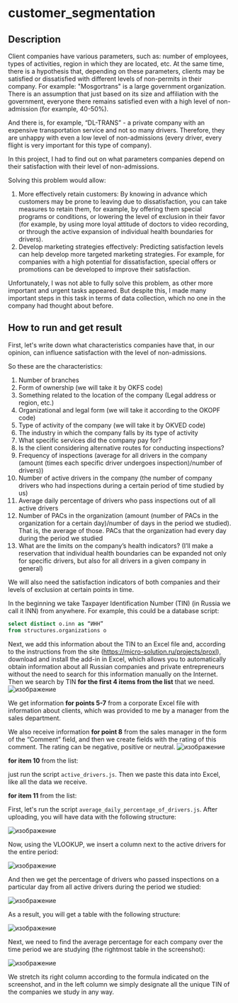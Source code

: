 # customer_segmentation
## Description
Client companies have various parameters, such as: number of employees, types of activities, region in which they are located, etc.
At the same time, there is a hypothesis that, depending on these parameters, clients may be satisfied or dissatisfied with different levels of non-permits in their company.
For example: "Mosgortrans" is a large government organization. There is an assumption that just based on its size and affiliation with the government, everyone there remains satisfied even with a high level of non-admission (for example, 40-50%).

And there is, for example, “DL-TRANS” - a private company with an expensive transportation service and not so many drivers. Therefore, they are unhappy with even a low level of non-admissions (every driver, every flight is very important for this type of company).

In this project, I had to find out on what parameters companies depend on their satisfaction with their level of non-admissions.

Solving this problem would allow:

1. More effectively retain customers: By knowing in advance which customers may be prone to leaving due to dissatisfaction, you can take measures to retain them, for example, by offering them special programs or conditions, or lowering the level of exclusion in their favor (for example, by using more loyal attitude of doctors to video recording, or through the active expansion of individual health boundaries for drivers).
2. Develop marketing strategies effectively: Predicting satisfaction levels can help develop more targeted marketing strategies. For example, for companies with a high potential for dissatisfaction, special offers or promotions can be developed to improve their satisfaction.

Unfortunately, I was not able to fully solve this problem, as other more important and urgent tasks appeared. But despite this, I made many important steps in this task in terms of data collection, which no one in the company had thought about before.

## How to run and get result
First, let's write down what characteristics companies have that, in our opinion, can influence satisfaction with the level of non-admissions.

So these are the characteristics:

1. Number of branches
2. Form of ownership (we will take it by OKFS code)
3. Something related to the location of the company (Legal address or region, etc.)
4. Organizational and legal form (we will take it according to the OKOPF code)
5. Type of activity of the company (we will take it by OKVED code)
6. The industry in which the company falls by its type of activity
7. What specific services did the company pay for?
8. Is the client considering alternative routes for conducting inspections?
9. Frequency of inspections (average for all drivers in the company (amount (times each specific driver undergoes inspection)/number of drivers))
10. Number of active drivers in the company (the number of company drivers who had inspections during a certain period of time studied by us)
11. Average daily percentage of drivers who pass inspections out of all active drivers
12. Number of PACs in the organization (amount (number of PACs in the organization for a certain day)/number of days in the period we studied). That is, the average of those. PACs that the organization had every day during the period we studied
13. What are the limits on the company’s health indicators? (I’ll make a reservation that individual health boundaries can be expanded not only for specific drivers, but also for all drivers in a given company in general)

We will also need the satisfaction indicators of both companies and their levels of exclusion at certain points in time.

In the beginning we take Taxpayer Identification Number (TIN) (in Russia we call it INN) from anywhere. For example, this could be a database script:
```sql
select distinct o.inn as “ИНН”
from structures.organizations o
```
Next, we add this information about the TIN to an Excel file and, according to the instructions from the site (https://micro-solution.ru/projects/proxl), download and install the add-in in Excel, which allows you to automatically obtain information about all Russian companies and private entrepreneurs without the need to search for this information manually on the Internet. Then we search by TIN **for the first 4 items from the list** that we need.
![изображение](https://github.com/CompilerCaster/customer_segmentation/assets/128957307/b6cb4716-1789-4625-bab4-52e5c7afd985)


We get information **for points 5-7** from a corporate Excel file with information about clients, which was provided to me by a manager from the sales department.

We also receive information **for point 8** from the sales manager in the form of the “Comment” field, and then we create fields with the rating of this comment. The rating can be negative, positive or neutral.
![изображение](https://github.com/CompilerCaster/customer_segmentation/assets/128957307/b6aa9cbd-464d-4b4d-b4db-bc6e3ed3bfd5)

**for item 10** from the list:

just run the script ```active_drivers.js```. Then we paste this data into Excel, like all the data we receive.

**for item 11** from the list:

First, let's run the script ```average_daily_percentage_of_drivers.js```. After uploading, you will have data with the following structure:

![изображение](https://github.com/CompilerCaster/customer_segmentation/assets/128957307/4b9ab24c-e0b6-493e-82fd-943f286968ae)

Now, using the VLOOKUP, we insert a column next to the active drivers for the entire period:

![изображение](https://github.com/CompilerCaster/customer_segmentation/assets/128957307/54c5b4e4-e94b-4e87-ac5b-108ee78c57d4)

And then we get the percentage of drivers who passed inspections on a particular day from all active drivers during the period we studied:

![изображение](https://github.com/CompilerCaster/customer_segmentation/assets/128957307/56e8b1e5-fba3-41bf-9a74-573e66435471)

As a result, you will get a table with the following structure:

![изображение](https://github.com/CompilerCaster/customer_segmentation/assets/128957307/9f192127-7a24-4c0a-b3f5-ca534e4a5bd9)

Next, we need to find the average percentage for each company over the time period we are studying (the rightmost table in the screenshot):

![изображение](https://github.com/CompilerCaster/customer_segmentation/assets/128957307/d7987684-c314-4751-841f-fd1d8239d8a5)

We stretch its right column according to the formula indicated on the screenshot, and in the left column we simply designate all the unique TIN of the companies we study in any way.










